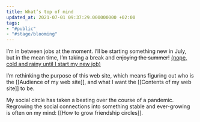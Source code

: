 ```yaml
---
title: What’s top of mind
updated_at: 2021-07-01 09:37:29.000000000 +02:00
tags:
- "#public"
- "#stage/blooming"
---
```



I’m in between jobs at the moment. I’ll be starting something new in July, but in the mean time, I’m taking a break and ~~enjoying the summer!~~ <ins>(nope, cold and rainy until I start my new job)</ins>

I’m rethinking the purpose of this web site, which means figuring out who is the [[Audience of my web site]], and what I want the [[Contents of my web site]] to be.

My social circle has taken a beating over the course of a pandemic. Regrowing the social connections into something stable and ever-growing is often on my mind: [[How to grow friendship circles]].